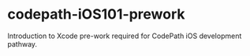 # codepath-iOS101-prework
Introduction to Xcode pre-work required for CodePath iOS development pathway.
